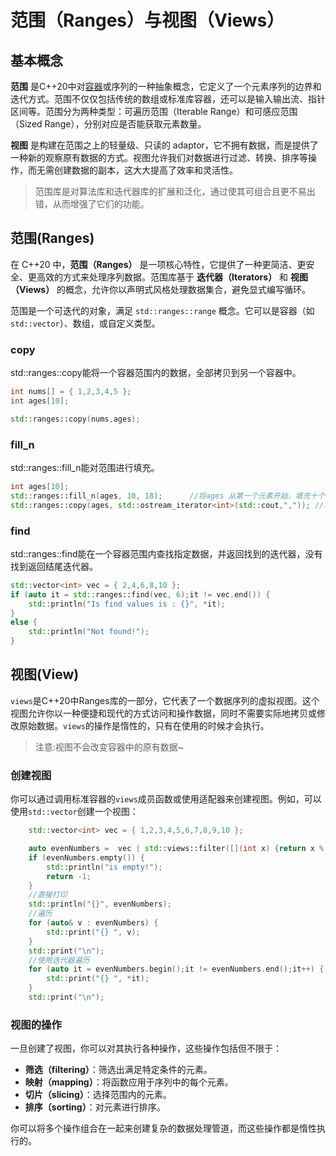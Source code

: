# 范围（Ranges）与视图（Views）

## 基本概念

**范围** 是C++20中对[容器](https://cloud.tencent.com/product/tke?from_column=20065&from=20065)或序列的一种抽象概念，它定义了一个元素序列的边界和迭代方式。范围不仅仅包括传统的数组或标准库容器，还可以是输入输出流、指针区间等。范围分为两种类型：可遍历范围（Iterable Range）和可感应范围（Sized Range），分别对应是否能获取元素数量。

**视图** 是构建在范围之上的轻量级、只读的 adaptor，它不拥有数据，而是提供了一种新的观察原有数据的方式。视图允许我们对数据进行过滤、转换、排序等操作，而无需创建数据的副本，这大大提高了效率和灵活性。

> 范围库是对算法库和迭代器库的扩展和泛化，通过使其可组合且更不易出错，从而增强了它们的功能。

## 范围(Ranges)

在 C++20 中，**范围（Ranges）** 是一项核心特性，它提供了一种更简洁、更安全、更高效的方式来处理序列数据。范围库基于 **迭代器（Iterators）** 和 **视图（Views）** 的概念，允许你以声明式风格处理数据集合，避免显式编写循环。

范围是一个可迭代的对象，满足 `std::ranges::range` 概念。它可以是容器（如 `std::vector`）、数组，或自定义类型。

### copy

std::ranges::copy能将一个容器范围内的数据，全部拷贝到另一个容器中。

```cpp
int nums[] = { 1,2,3,4,5 };
int ages[10];

std::ranges::copy(nums,ages);
```

### fill_n

std::ranges::fill_n能对范围进行填充。

```cpp
int ages[10];
std::ranges::fill_n(ages, 10, 18);		//将ages 从第一个元素开始，填充十个元素，每个元素填充为18
std::ranges::copy(ages, std::ostream_iterator<int>(std::cout,","));	//将ages所有数组输出到std::cout,并用逗号分隔
```

### find

std::ranges::find能在一个容器范围内查找指定数据，并返回找到的迭代器，没有找到返回结尾迭代器。

```cpp
std::vector<int> vec = { 2,4,6,8,10 };
if (auto it = std::ranges::find(vec, 6);it != vec.end()) {
	std::println("Is find values is : {}", *it);
}
else {
	std::println("Not found!");
}
```



## 视图(View)

`views`是C++20中Ranges库的一部分，它代表了一个数据序列的虚拟视图。这个视图允许你以一种便捷和现代的方式访问和操作数据，同时不需要实际地拷贝或修改原始数据。`views`的操作是惰性的，只有在使用的时候才会执行。

> 注意:视图不会改变容器中的原有数据~

### 创建视图

你可以通过调用标准容器的`views`成员函数或使用适配器来创建视图。例如，可以使用`std::vector`创建一个视图：

```cpp
	std::vector<int> vec = { 1,2,3,4,5,6,7,8,9,10 };

	auto evenNumbers =  vec | std::views::filter([](int x) {return x % 2 == 0;});
	if (evenNumbers.empty()) {
		std::println("is empty!");
		return -1;
	}
	//直接打印
	std::println("{}", evenNumbers);
	//遍历
	for (auto& v : evenNumbers) {
		std::print("{} ", v);
	}
	std::print("\n");
	//使用迭代器遍历
	for (auto it = evenNumbers.begin();it != evenNumbers.end();it++) {
		std::print("{} ", *it);
	}
	std::print("\n");
```

### 视图的操作

一旦创建了视图，你可以对其执行各种操作，这些操作包括但不限于：

- **筛选（filtering）**：筛选出满足特定条件的元素。
- **映射（mapping）**：将函数应用于序列中的每个元素。
- **切片（slicing）**：选择范围内的元素。
- **排序（sorting）**：对元素进行排序。

你可以将多个操作组合在一起来创建复杂的数据处理管道，而这些操作都是惰性执行的。